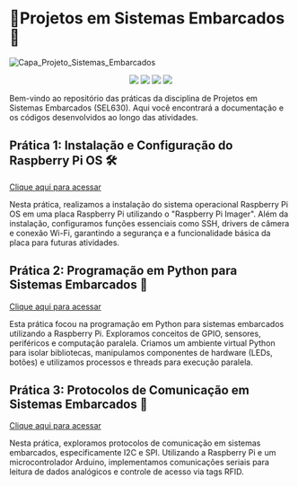 # 🐧Projetos em Sistemas Embarcados🍓

![Capa_Projeto_Sistemas_Embarcados](https://github.com/user-attachments/assets/c564049a-3c1d-4dca-9478-c2fd31279563)

<p align="center">
<img src="https://img.shields.io/github/license/ISS2718/Praticas_de_Projetos_em_Sistemas_Embarcados"/>
<img src="https://img.shields.io/badge/Language-Python-ffd343"/>
<img src="https://img.shields.io/badge/Language-C/C++-3186a0"/>
<img src="https://img.shields.io/badge/OS-PiOS-E30B5C"/>
</p>

Bem-vindo ao repositório das práticas da disciplina de Projetos em Sistemas Embarcados (SEL630). Aqui você encontrará a documentação e os códigos desenvolvidos ao longo das atividades.

## Prática 1: Instalação e Configuração do Raspberry Pi OS 🛠️
[Clique aqui para acessar](./Pratica_1/)

Nesta prática, realizamos a instalação do sistema operacional Raspberry Pi OS em uma placa Raspberry Pi utilizando o "Raspberry Pi Imager". Além da instalação, configuramos funções essenciais como SSH, drivers de câmera e conexão Wi-Fi, garantindo a segurança e a funcionalidade básica da placa para futuras atividades.

## Prática 2: Programação em Python para Sistemas Embarcados 🐍
[Clique aqui para acessar](./Pratica_2/)

Esta prática focou na programação em Python para sistemas embarcados utilizando a Raspberry Pi. Exploramos conceitos de GPIO, sensores, periféricos e computação paralela. Criamos um ambiente virtual Python para isolar bibliotecas, manipulamos componentes de hardware (LEDs, botões) e utilizamos processos e threads para execução paralela.

## Prática 3: Protocolos de Comunicação em Sistemas Embarcados 🔗
[Clique aqui para acessar](./Pratica_3/)

Nesta prática, exploramos protocolos de comunicação em sistemas embarcados, especificamente I2C e SPI. Utilizando a Raspberry Pi e um microcontrolador Arduino, implementamos comunicações seriais para leitura de dados analógicos e controle de acesso via tags RFID.
